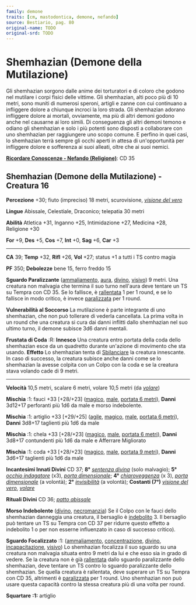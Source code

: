 ```yaml
---
family: demone
traits: [cm, mastodontica, demone, nefando]
source: Bestiario, pag. 80
original-name: TODO
original-srd: TODO
---
```


# Shemhazian (Demone della Mutilazione)

Gli shemhazian sorgono dalle anime dei torturatori e di coloro che godono nel
mutilare i corpi fisici delle vittime. Gli shemhazian, alti poco più di 10
metri, sono muniti di numerosi speroni, artigli e zanne con cui continuano a
infliggere dolore a chiunque incroci la loro strada. Gli shemhazian adorano
infliggere dolore ai mortali, ovviamente, ma più di altri demoni godono anche
nel causarne ai loro simili. Di conseguenza gli altri demoni temono e odiano gli
shemhazian e solo i più potenti sono disposti a collaborare con uno shemhazian
per raggiungere uno scopo comune. E perfino in quei casi, lo shemhazian terrà
sempre gli occhi aperti in attesa di un'opportunità per infliggere dolore e
sofferenza ai suoi alleati, oltre che ai suoi nemici.

**[Ricordare Conoscenze - Nefando (Religione)](/azioni/abilita/ricordare-conoscenze)**:
CD 35

## Shemhazian (Demone della Mutilazione) - Creatura 16

**Percezione** +30; fiuto (impreciso) 18 metri, scurovisione,
_[visione del vero](/incantesimi/visione-del-vero)_

**Lingue** Abissale, Celestiale, Draconico; telepatia 30 metri

**Abilità** Atletica +31, Inganno +25, Intimidazione +27, Medicina +28,
Religione +30

**For** +9, **Des** +5, **Cos** +7, **Int** +0, **Sag** +6, **Car** +3

---

**CA** 39; **Temp** +32, **Rifl** +26, **Vol** +27; status +1 a tutti i TS
contro magia

**PF** 350; **Debolezze** bene 15, ferro freddo 15

**Sguardo Paralizzante** ([ammaliamento](/tratti/ammaliamento),
[aura](/tratti/aura), [divino](/tratti/divino), [visivo](/tratti/visivo)) 9
metri. Una creatura non malvagia che termina il suo turno nell'aura deve tentare
un TS su Tempra con CD 35. Se lo fallisce, è
[rallentata](/condizioni/rallentato) 1 per 1 round, e se lo fallisce in modo
critico, è invece [paralizzata](/condizioni/paralizzato) per 1 round.

**Vulnerabilità al Soccorso** La mutilazione è parte integrante di uno
shemhazian, che non può tollerare di vederla cancellata. La prima volta in un
round che una creatura si cura dai danni inflitti dallo shemhazian nel suo
ultimo turno, il demone subisce 3d6 danni mentali.

**Frustata di Coda** :R: **Innesco** Una creatura entro portata della coda dello
shemhazian esce da un quadretto durante un'azione di movimento che sta usando.
**Effetto** Lo shemhazian tenta di [Sbilanciare](/azioni/sbilanciare) la
creatura innescante. In caso di successo, la creatura subisce anche danni come
se lo shemhazian la avesse colpita con un Colpo con la coda e se la creatura
stava volando cade di 9 metri.

---

**Velocità** 10,5 metri, scalare 6 metri, volare 10,5 metri (da
_[volare](/incantesimi/volare)_)

**Mischia** :1: fauci +33 \[+28/+23] ([magico](/tratti/magico),
[male](/tratti/male), [portata 6 metri](/tratti/portata)), **Danni** 3d12+17
perforanti più 1d6 da male e morso indebolente.

**Mischia** :1: artiglio +33 \[+29/+25] ([agile](/tratti/agile),
[magico](/tratti/magico), [male](/tratti/male),
[portata 6 metri](/tratti/portata)), **Danni** 3d8+17 taglienti più 1d6 da male

**Mischia** :1: chela +33 \[+28/+23] ([magico](/tratti/magico),
[male](/tratti/male), [portata 6 metri](/tratti/portata)), **Danni** 3d8+17
contundenti più 1d6 da male e Afferrare Migliorato

**Mischia** :1: coda +33 \[+28/+23] ([magico](/tratti/magico),
[male](/tratti/male), [portata 9 metri](/tratti/portata)), **Danni** 3d6+17
taglienti più 1d6 da male

**Incantesimi Innati Divini** CD 37; **8°**
_[sentenza divina](/incantesimi/sentenza-divina)_ (solo malvagio); **5°**
_[occhio indagatore](/incantesimi/occhio-indagatore)_ (x3),
_[porta dimensionale](/incantesimi/porta-dimensionale)_; **4°**
_[chiaroveggenza](/incantesimi/chiaroveggenza)_ (x 3),
_[porta dimensionale](/incantesimi/porta-dimensionale)_ (a volontà); **2°**
_[invisibilità](/incantesimi/invisibilita)_ (a volontà); **Costanti (7°)**
_[visione del vero](/incantesimi/visione-del-vero)_,
_[volare](/incantesimi/volare)_

**Rituali Divini** CD 36; _[patto abissale](/incantesimi/rituali)_

**Morso Indebolente** ([divino](/tratti/divino),
[necromanzia](/tratti/necromanzia)) Se il Colpo con le fauci dello shemhazian
danneggia una creatura, il bersaglio è [indebolito](/condizioni/indebolito) 3.
Il bersaglio può tentare un TS su Tempra con CD 37 per ridurre questo effetto a
indebolito 1 o per non esserne influenzato in caso di successo critico).

**Sguardo Focalizzato** :1: ([ammaliamento](/tratti/ammaliamento),
[concentrazione](/tratti/concentrazione), [divino](/tratti/divino),
[incapacitazione](/tratti/incapacitazione), [visivo](/tratti/visivo)) Lo
shemhazian focalizza il suo sguardo su una creatura non malvagia situata entro 9
metri da lui e che esso sia in grado di vedere. Se la creatura non è già
[rallentata](/condizioni/rallentanto) dallo sguardo paralizzante dello
shemhazian, deve tentare un TS contro lo sguardo paralizzante dello shemhazian.
Se quella creatura è rallentata, deve superare un TS su Tempra con CD 35,
altrimenti è [paralizzata](/condizioni/paralizzato) per 1 round. Uno shemhazian
non può usare questa capacità contro la stessa creatura più di una volta per
round.

**Squartare** **:1:** artiglio
